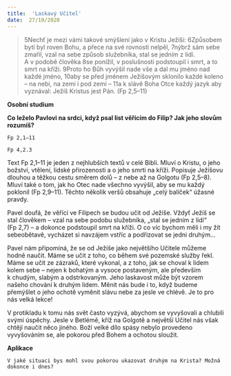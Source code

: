 ```yaml
---
title:  'Laskavý Učitel'
date:  27/10/2020
---
```


> <p></p>
> 5Nechť je mezi vámi takové smýšlení jako v Kristu Ježíši: 6Způsobem bytí byl roven Bohu, a přece na své rovnosti nelpěl, 7nýbrž sám sebe zmařil, vzal na sebe způsob služebníka, stal se jedním z lidí. A v podobě člověka 8se ponížil, v poslušnosti podstoupil i smrt, a to smrt na kříži. 9Proto ho Bůh vyvýšil nade vše a dal mu jméno nad každé jméno, 10aby se před jménem Ježíšovým sklonilo každé koleno – na nebi, na zemi i pod zemí – 11a k slávě Boha Otce každý jazyk aby vyznával: Ježíš Kristus jest Pán. (Fp 2,5–11)

**Osobní studium**

**Co leželo Pavlovi na srdci, když psal list věřícím do Filip? Jak jeho slovům rozumíš?**

`Fp 2,1–11`

`Fp 4,2.3`

Text Fp 2,1–11 je jeden z nejhlubších textů v celé Bibli. Mluví o Kristu, o jeho božství, vtělení, lidské přirozenosti a o jeho smrti na kříži. Popisuje Ježíšovu dlouhou a těžkou cestu směrem dolů – z nebe až na Golgotu (Fp 2,5–8). Mluví také o tom, jak ho Otec nade všechno vyvýšil, aby se mu každý poklonil (Fp 2,9–11). Těchto několik veršů obsahuje „celý balíček“ úžasné pravdy.

Pavel doufá, že věřící ve Filipech se budou učit od Ježíše. Vždyť Ježíš se stal člověkem – vzal na sebe podobu služebníka, „stal se jedním z lidí“ (Fp 2,7) – a dokonce podstoupil smrt na kříži. O co víc bychom měli i my žít sebeobětavě, vycházet si navzájem vstříc a podřizovat se jedni druhým…

Pavel nám připomíná, že se od Ježíše jako největšího Učitele můžeme hodně naučit. Máme se učit z toho, co během své pozemské služby řekl. Máme se učit ze zázraků, které vykonal, a z toho, jak se choval k lidem kolem sebe – nejen k bohatým a vysoce postaveným, ale především k chudým, slabým a odstrkovaným. Jeho laskavost může být vzorem našeho chování k druhým lidem. Měnit nás bude i to, když budeme přemýšlet o jeho ochotě vyměnit slávu nebe za jesle ve chlévě. Je to pro nás velká lekce!

V protikladu k tomu nás svět často vyzývá, abychom se vyvyšovali a chlubili svými úspěchy. Jesle v Betlémě, kříž na Golgotě a největší Učitel nás však chtějí naučit něco jiného. Boží velké dílo spásy nebylo provedeno vyvyšováním se, ale pokorou před Bohem a ochotou sloužit.

**Aplikace**

`V jaké situaci bys mohl svou pokorou ukazovat druhým na Krista? Možná dokonce i dnes?`